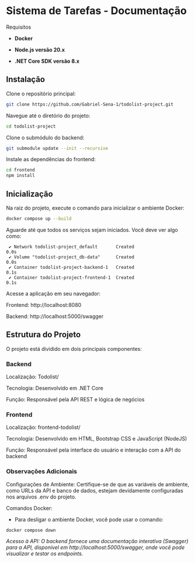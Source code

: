 # Sistema de Tarefas - Documentação
Requisitos

* **Docker**

* **Node.js versão 20.x**

* **.NET Core SDK versão 8.x**

## Instalação

Clone o repositório principal:

```bash
git clone https://github.com/Gabriel-Sena-1/todolist-project.git
```

Navegue até o diretório do projeto:

```bash
cd todolist-project
```

Clone o submódulo do backend:

```bash
git submodule update --init --recursive
```
Instale as dependências do frontend:
```bash
cd frontend
npm install
```

## Inicialização
Na raiz do projeto, execute o comando para inicializar o ambiente Docker:


```bash
docker compose up --build
```

Aguarde até que todos os serviços sejam iniciados. Você deve ver algo como:

```plaintext
 ✔ Network todolist-project_default       Created                             0.0s 
 ✔ Volume "todolist-project_db-data"      Created                             0.0s 
 ✔ Container todolist-project-backend-1   Created                             0.1s 
 ✔ Container todolist-project-frontend-1  Created                             0.1s 
```
Acesse a aplicação em seu navegador:

Frontend: http://localhost:8080

Backend: http://localhost:5000/swagger

## Estrutura do Projeto

O projeto está dividido em dois principais componentes:

### Backend

Localização: Todolist/

Tecnologia: Desenvolvido em .NET Core

Função: Responsável pela API REST e lógica de negócios

### Frontend

Localização: frontend-todolist/

Tecnologia: Desenvolvido em HTML, Bootstrap CSS e JavaScript (NodeJS)

Função: Responsável pela interface do usuário e interação com a API do backend

### Observações Adicionais

Configurações de Ambiente: Certifique-se de que as variáveis de ambiente, como URLs da API e banco de dados, estejam devidamente configuradas nos arquivos .env do projeto.

Comandos Docker: 

* Para desligar o ambiente Docker, você pode usar o comando:
```bash
docker compose down
```

_Acesso à API: O backend fornece uma documentação interativa (Swagger) para a API, disponível em http://localhost:5000/swagger, onde você pode visualizar e testar os endpoints._